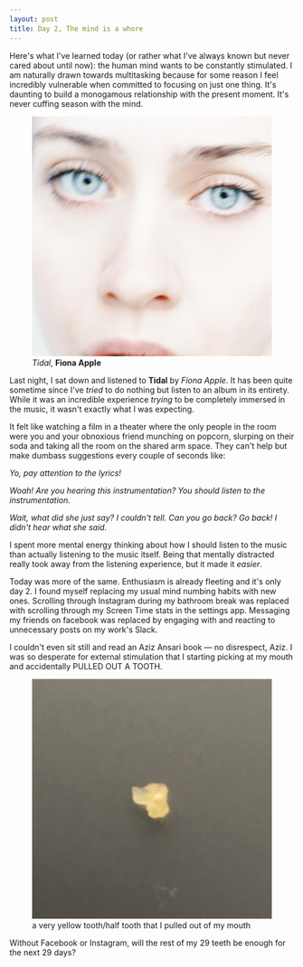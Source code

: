 ```yaml
---
layout: post
title: Day 2, The mind is a whore
---
```


Here's what I've learned today (or rather what I've always known but never cared about until now): the human mind wants to be constantly stimulated. I am naturally drawn towards multitasking because for some reason I feel incredibly vulnerable when committed to focusing on just one thing. It's daunting to build a monogamous relationship with the present moment. It's never cuffing season with the mind. 

<figure>
  <img src="/public/imgs/tidal.jpg" alt="Tidal"/>
  <figcaption><i>Tidal</i>, <b>Fiona Apple</b></figcaption>
</figure>

Last night, I sat down and listened to **Tidal** by *Fiona Apple*. It has been quite sometime since I've *tried* to do nothing but listen to an album in its entirety. While it was an incredible experience *trying* to be completely immersed in the music, it wasn't exactly what I was expecting. 

It felt like watching a film in a theater where the only people in the room were you and your obnoxious friend munching on popcorn, slurping on their soda and taking all the room on the shared arm space. They can't help but make dumbass suggestions every couple of seconds like:

*Yo, pay attention to the lyrics!*

*Woah! Are you hearing this instrumentation? You should listen to the instrumentation.*

*Wait, what did she just say? I couldn't tell. Can you go back? Go back! I didn't hear what she said.*

I spent more mental energy thinking about how I should listen to the music than actually listening to the music itself. Being that mentally distracted really took away from the listening experience, but it made it *easier*. 

Today was more of the same. Enthusiasm is already fleeting and it's only day 2. I found myself replacing my usual mind numbing habits with new ones. Scrolling through Instagram during my bathroom break was replaced with scrolling through my Screen Time stats in the settings app. Messaging my friends on facebook was replaced by engaging with and reacting to unnecessary posts on my work's Slack.

I couldn't even sit still and read an Aziz Ansari book — no disrespect, Aziz. I was so desperate for external stimulation that I starting picking at my mouth and accidentally PULLED OUT A TOOTH. 

<figure>
  <img src="/public/imgs/tooth.jpg" alt="tooth"/>
  <figcaption>a very yellow tooth/half tooth that I pulled out of my mouth</figcaption>
</figure>

Without Facebook or Instagram, will the rest of my 29 teeth be enough for the next 29 days?

